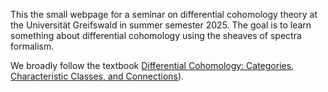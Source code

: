This the small webpage for a seminar on differential cohomology theory at the Universität Greifswald in summer semester 2025. The goal is to learn something about differential cohomology using the sheaves of spectra formalism.

We broadly follow the textbook [Differential Cohomology: Categories, Characteristic Classes, and Connections](https://arxiv.org/abs/2109.12250)).

